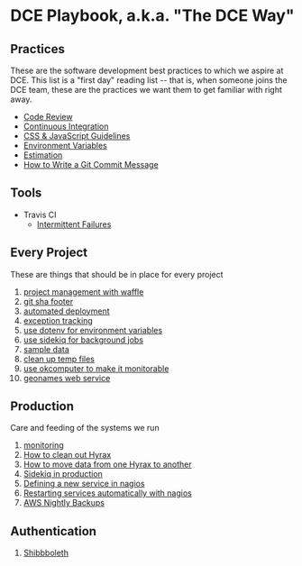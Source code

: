 # DCE Playbook, a.k.a. "The DCE Way"

## Practices
These are the software development best practices to which we aspire at DCE. This list is a "first day" reading list --
that is, when someone joins the DCE team, these are the practices we want them to get familiar with right away.

- [Code Review](practices/code_review.md)
- [Continuous Integration](practices/ci.md)
- [CSS & JavaScript Guidelines](practices/css_and_js_guidelines.md)
- [Environment Variables](practices/environment_variables.md)
- [Estimation](practices/estimation.md)
- [How to Write a Git Commit Message](https://chris.beams.io/posts/git-commit/)

## Tools

- Travis CI
  - [Intermittent Failures](tools/travis/intermittent_failures.md)

## Every Project
These are things that should be in place for every project
1. [project management with waffle](every_project/waffle.md)
1. [git sha footer](every_project/git_sha.md)
1. [automated deployment](every_project/auto_deploy.md)
1. [exception tracking](every_project/exception_tracking.md)
1. [use dotenv for environment variables](every_project/dotenv.md)
1. [use sidekiq for background jobs](every_project/sidekiq.md)
1. [sample data](every_project/sample_data.md)
1. [clean up temp files](every_project/cleanup_temp_files.md)
1. [use okcomputer to make it monitorable](every_project/okcomputer.md)
1. [geonames web service](every_project/geonames.md)

## Production
Care and feeding of the systems we run
1. [monitoring](production/nagios.md)
2. [How to clean out Hyrax](practices/cleanout_hyrax.md)
3. [How to move data from one Hyrax to another](production/backup_and_restore.md)
4. [Sidekiq in production](production/sidekiq_in_production.md)
5. [Defining a new service in nagios](production/define_new_service.md)
6. [Restarting services automatically with nagios](production/restart_services.md)
7. [AWS Nightly Backups](production/ami_backups.md)

## Authentication
1. [Shibbboleth](authentication/shibboleth.md)
